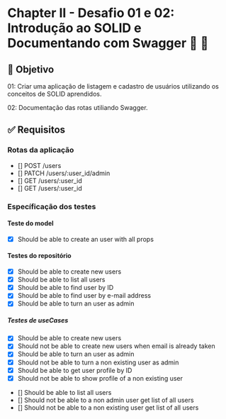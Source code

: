 #  Chapter II - Desafio 01 e 02: Introdução ao SOLID e Documentando com Swagger :rocket: :purple_heart:

## :dart: Objetivo

01: Criar uma aplicação de listagem e cadastro de usuários utilizando os conceitos de SOLID aprendidos.

02: Documentação das rotas utiliando Swagger.

## :white_check_mark: Requisitos

### Rotas da aplicação
- [] POST /users
- [] PATCH /users/:user_id/admin
- [] GET /users/:user_id
- [] GET /users/:user_id

### Específicação dos testes

#### Teste do model
- [x] Should be able to create an user with all props

#### Testes do repositório
- [x] Should be able to create new users
- [x] Should be able to list all users
- [x] Should be able to find user by ID
- [x] Should be able to find user by e-mail address
- [x] Should be able to turn an user as admin

##### Testes de useCases
- [x] Should be able to create new users
- [x] Should not be able to create new users when email is already taken
- [x] Should be able to turn an user as admin
- [x] Should not be able to turn a non existing user as admin
- [x] Should be able to get user profile by ID
- [x] Should not be able to show profile of a non existing user
- [] Should be able to list all users
- [] Should not be able to a non admin user get list of all users
- [] Should not be able to a non existing user get list of all users
